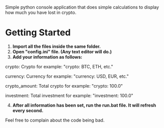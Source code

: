Simple python console application that does simple calculations to display how much you have lost in crypto.

# Getting Started
1. **Import all the files inside the same folder.**
2. **Open "config.ini" file. (Any text editor will do.)**
3. **Add your information as follows:**

crypto: Crypto for example: "crypto: BTC, ETH, etc."

currency: Currency for example: "currency: USD, EUR, etc."

crypto_amount: Total crypto for example: "crypto: 100.0"

investment: Total investment for example: "investment: 100.0"

4. **After all information has been set, run the run.bat file. It will refresh every second.**

Feel free to complain about the code being bad.

